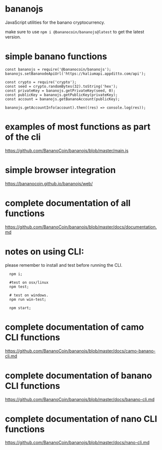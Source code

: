 # bananojs

JavaScript utilities for the banano cryptocurrency.

make sure to use `npm i @bananocoin/bananojs@latest` to get the latest version.

# simple banano functions

    const bananojs = require('@bananocoin/bananojs');
    bananojs.setBananodeApiUrl('https://kaliumapi.appditto.com/api');

    const crypto = require('crypto');
    const seed = crypto.randomBytes(32).toString('hex');
    const privateKey = bananojs.getPrivateKey(seed, 0);
    const publicKey = bananojs.getPublicKey(privateKey);
    const account = bananojs.getBananoAccount(publicKey);

    bananojs.getAccountInfo(account).then((res) => console.log(res));

# examples of most functions as part of the cli

  <https://github.com/BananoCoin/bananojs/blob/master/main.js>

# simple browser integration

  https://bananocoin.github.io/bananojs/web/

# complete documentation of all functions

  <https://github.com/BananoCoin/bananojs/blob/master/docs/documentation.md>

# notes on using CLI:
  please remember to install and test before running the CLI.
```
  npm i;

  #test on osx/linux
  npm test;

  # test on windows.
  npm run win-test;

  npm start;
```

# complete documentation of camo CLI functions

  <https://github.com/BananoCoin/bananojs/blob/master/docs/camo-banano-cli.md>

# complete documentation of banano CLI functions

  <https://github.com/BananoCoin/bananojs/blob/master/docs/banano-cli.md>

# complete documentation of nano CLI functions

  <https://github.com/BananoCoin/bananojs/blob/master/docs/nano-cli.md>
